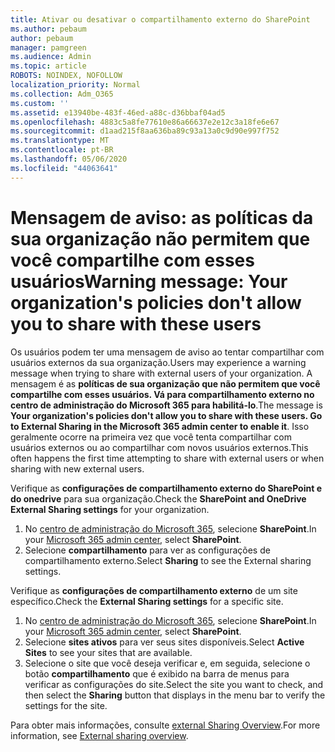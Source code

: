 ```yaml
---
title: Ativar ou desativar o compartilhamento externo do SharePoint
ms.author: pebaum
author: pebaum
manager: pamgreen
ms.audience: Admin
ms.topic: article
ROBOTS: NOINDEX, NOFOLLOW
localization_priority: Normal
ms.collection: Adm_O365
ms.custom: ''
ms.assetid: e13940be-483f-46ed-a88c-d36bbaf04ad5
ms.openlocfilehash: 4883c5a8fe77610e86a66637e2e12c3a18fe6e67
ms.sourcegitcommit: d1aad215f8aa636ba89c93a13a0c9d90e997f752
ms.translationtype: MT
ms.contentlocale: pt-BR
ms.lasthandoff: 05/06/2020
ms.locfileid: "44063641"
---
```

# <a name="warning-message-your-organizations-policies-dont-allow-you-to-share-with-these-users"></a><span data-ttu-id="b480f-102">Mensagem de aviso: as políticas da sua organização não permitem que você compartilhe com esses usuários</span><span class="sxs-lookup"><span data-stu-id="b480f-102">Warning message: Your organization's policies don't allow you to share with these users</span></span>

<span data-ttu-id="b480f-103">Os usuários podem ter uma mensagem de aviso ao tentar compartilhar com usuários externos da sua organização.</span><span class="sxs-lookup"><span data-stu-id="b480f-103">Users may experience a warning message when trying to share with external users of your organization.</span></span> <span data-ttu-id="b480f-104">A mensagem é as **políticas de sua organização que não permitem que você compartilhe com esses usuários. Vá para compartilhamento externo no centro de administração do Microsoft 365 para habilitá-lo**.</span><span class="sxs-lookup"><span data-stu-id="b480f-104">The message is **Your organization's policies don't allow you to share with these users. Go to External Sharing in the Microsoft 365 admin center to enable it**.</span></span> <span data-ttu-id="b480f-105">Isso geralmente ocorre na primeira vez que você tenta compartilhar com usuários externos ou ao compartilhar com novos usuários externos.</span><span class="sxs-lookup"><span data-stu-id="b480f-105">This often happens the first time attempting to share with external users or when sharing with new external users.</span></span>

<span data-ttu-id="b480f-106">Verifique as **configurações de compartilhamento externo do SharePoint e do onedrive** para sua organização.</span><span class="sxs-lookup"><span data-stu-id="b480f-106">Check the **SharePoint and OneDrive External Sharing settings** for your organization.</span></span>

1. <span data-ttu-id="b480f-107">No [centro de administração do Microsoft 365](https://admin.microsoft.com/AdminPortal/Home#/homepage">https://admin.microsoft.com/), selecione **SharePoint**.</span><span class="sxs-lookup"><span data-stu-id="b480f-107">In your [Microsoft 365 admin center](https://admin.microsoft.com/AdminPortal/Home#/homepage">https://admin.microsoft.com/), select **SharePoint**.</span></span>
3. <span data-ttu-id="b480f-108">Selecione **compartilhamento** para ver as configurações de compartilhamento externo.</span><span class="sxs-lookup"><span data-stu-id="b480f-108">Select **Sharing** to see the External sharing settings.</span></span>

<span data-ttu-id="b480f-109">Verifique as **configurações de compartilhamento externo** de um site específico.</span><span class="sxs-lookup"><span data-stu-id="b480f-109">Check the **External Sharing settings** for a specific site.</span></span>

1. <span data-ttu-id="b480f-110">No [centro de administração do Microsoft 365](https://admin.microsoft.com/AdminPortal/Home#/homepage">https://admin.microsoft.com/), selecione **SharePoint**.</span><span class="sxs-lookup"><span data-stu-id="b480f-110">In your [Microsoft 365 admin center](https://admin.microsoft.com/AdminPortal/Home#/homepage">https://admin.microsoft.com/), select **SharePoint**.</span></span>
2. <span data-ttu-id="b480f-111">Selecione **sites ativos** para ver seus sites disponíveis.</span><span class="sxs-lookup"><span data-stu-id="b480f-111">Select **Active Sites** to see your sites that are available.</span></span>
3. <span data-ttu-id="b480f-112">Selecione o site que você deseja verificar e, em seguida, selecione o botão **compartilhamento** que é exibido na barra de menus para verificar as configurações do site.</span><span class="sxs-lookup"><span data-stu-id="b480f-112">Select the site you want to check, and then select the **Sharing** button that displays in the menu bar to verify the settings for the site.</span></span>

<span data-ttu-id="b480f-113">Para obter mais informações, consulte [external Sharing Overview](https://docs.microsoft.com/sharepoint/external-sharing-overview).</span><span class="sxs-lookup"><span data-stu-id="b480f-113">For more information, see [External sharing overview](https://docs.microsoft.com/sharepoint/external-sharing-overview).</span></span>